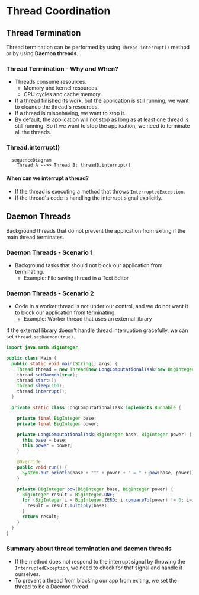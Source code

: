 # Thread Coordination

## Thread Termination

Thread termination can be performed by using `Thread.interrupt()` method or by using **Daemon threads**.

### Thread Termination - Why and When?

- Threads consume resources.
  - Memory and kernel resources.
  - CPU cycles and cache memory.
- If a thread finished its work, but the application is still running, we want to cleanup the thread's resources.
- If a thread is misbehaving, we want to stop it.
- By default, the application will not stop as long as at least one thread is still running. So if we want to stop the application, we need
  to terminate all the threads.

### Thread.interrupt()

```mermaid
  sequenceDiagram
    Thread A -->> Thread B: threadB.interrupt()
```

#### When can we interrupt a thread?

- If the thread is executing a method that throws `InterruptedException`.
- If the thread's code is handling the interrupt signal explicitly.

## Daemon Threads

Background threads that do not prevent the application from exiting if the main thread terminates.

### Daemon Threads - Scenario 1

- Background tasks that should not block our application from terminating.
  - Example: File saving thread in a Text Editor

### Daemon Threads - Scenario 2

- Code in a worker thread is not under our control, and we do not want it to block our application from terminating.
  - Example: Worker thread that uses an external library

If the external library doesn't handle thread interruption gracefully, we can set `thread.setDaemon(true)`.

```java
import java.math.BigInteger;

public class Main {
  public static void main(String[] args) {
    Thread thread = new Thread(new LongComputationalTask(new BigInteger("2000000"), new BigInteger("10000000")));
    thread.setDaemon(true);
    thread.start();
    Thread.sleep(100);
    thread.interrupt();
  }

  private static class LongComputationalTask implements Runnable {

    private final BigInteger base;
    private final BigInteger power;

    private LongComputationalTask(BigInteger base, BigInteger power) {
      this.base = base;
      this.power = power;
    }

    @Override
    public void run() {
      System.out.println(base + "^" + power + " = " + pow(base, power));
    }

    private BigInteger pow(BigInteger base, BigInteger power) {
      BigInteger result = BigInteger.ONE;
      for (BigInteger i = BigInteger.ZERO; i.compareTo(power) != 0; i=i.add(BigInteger.ONE)) {
        result = result.multiply(base);
      }
      return result;
    }
  }
}
```

### Summary about thread termination and daemon threads

- If the method does not respond to the interrupt signal by throwing the `InterruptedException`, we need to check for that signal and handle it ourselves.
- To prevent a thread from blocking our app from exiting, we set the thread to be a Daemon thread.
